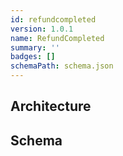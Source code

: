 ```yaml
---
id: refundcompleted
version: 1.0.1
name: RefundCompleted
summary: ''
badges: []
schemaPath: schema.json
---
```

## Architecture
<NodeGraph />


## Schema
<SchemaViewer file="schema.json" title="Message Schema" maxHeight="500" />
